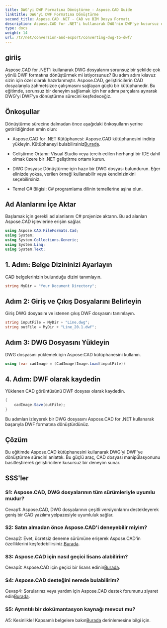 ```yaml
---
title: DWG'yi DWF Formatına Dönüştürme - Aspose.CAD Guide
linktitle: DWG'yi DWF Formatına Dönüştürme
second_title: Aspose.CAD .NET - CAD ve BIM Dosya Formatı
description: Aspose.CAD for .NET'i kullanarak DWG'nin DWF'ye kusursuz dönüşümünü keşfedin. Sorunsuz bir deneyim için adım adım kılavuzumuzu izleyin.
type: docs
weight: 14
url: /tr/net/conversion-and-export/converting-dwg-to-dwf/
---
```

## giriiş

Aspose.CAD for .NET'i kullanarak DWG dosyalarını sorunsuz bir şekilde çok yönlü DWF formatına dönüştürmek mi istiyorsunuz? Bu adım adım kılavuz sizin için özel olarak hazırlanmıştır. Aspose.CAD, geliştiricilerin CAD dosyalarıyla zahmetsizce çalışmasını sağlayan güçlü bir kütüphanedir. Bu eğitimde, sorunsuz bir deneyim sağlamak için her adımı parçalara ayırarak DWG'yi DWF'ye dönüştürme sürecini keşfedeceğiz.

## Önkoşullar

Dönüştürme sürecine dalmadan önce aşağıdaki önkoşulların yerine getirildiğinden emin olun:

-  Aspose.CAD for .NET Kütüphanesi: Aspose.CAD kütüphanesini indirip yükleyin. Kütüphaneyi bulabilirsiniz[Burada](https://releases.aspose.com/cad/net/).

- Geliştirme Ortamı: Visual Studio veya tercih edilen herhangi bir IDE dahil olmak üzere bir .NET geliştirme ortamı kurun.

- DWG Dosyası: Dönüştürme için hazır bir DWG dosyası bulundurun. Eğer elinizde yoksa, verilen örneği kullanabilir veya kendinizinkini seçebilirsiniz.

- Temel C# Bilgisi: C# programlama dilinin temellerine aşina olun.

## Ad Alanlarını İçe Aktar

Başlamak için gerekli ad alanlarını C# projenize aktarın. Bu ad alanları Aspose.CAD işlevlerine erişim sağlar.

```csharp
using Aspose.CAD.FileFormats.Cad;
using System;
using System.Collections.Generic;
using System.Linq;
using System.Text;
```

## 1. Adım: Belge Dizininizi Ayarlayın

CAD belgelerinizin bulunduğu dizini tanımlayın.

```csharp
string MyDir = "Your Document Directory";
```

## Adım 2: Giriş ve Çıkış Dosyalarını Belirleyin

Giriş DWG dosyasını ve istenen çıkış DWF dosyasını tanımlayın.

```csharp
string inputFile = MyDir + "Line.dwg";
string outFile = MyDir + "Line_20.1.dwf";
```

## Adım 3: DWG Dosyasını Yükleyin

DWG dosyasını yüklemek için Aspose.CAD kütüphanesini kullanın.

```csharp
using (var cadImage = (CadImage)Image.Load(inputFile))
```

## 4. Adım: DWF olarak kaydedin

Yüklenen CAD görüntüsünü DWF dosyası olarak kaydedin.

```csharp
{
    cadImage.Save(outFile);
}
```

Bu adımları izleyerek bir DWG dosyasını Aspose.CAD for .NET kullanarak başarıyla DWF formatına dönüştürdünüz.

## Çözüm

Bu eğitimde Aspose.CAD kütüphanesini kullanarak DWG'yi DWF'ye dönüştürme sürecini anlattık. Bu güçlü araç, CAD dosyası manipülasyonunu basitleştirerek geliştiricilere kusursuz bir deneyim sunar.

## SSS'ler

### S1: Aspose.CAD, DWG dosyalarının tüm sürümleriyle uyumlu mudur?

Cevap1: Aspose.CAD, DWG dosyalarının çeşitli versiyonlarını destekleyerek geniş bir CAD yazılımı yelpazesiyle uyumluluk sağlar.

### S2: Satın almadan önce Aspose.CAD'i deneyebilir miyim?

 Cevap2: Evet, ücretsiz deneme sürümüne erişerek Aspose.CAD'in özelliklerini keşfedebilirsiniz.[Burada](https://releases.aspose.com/).

### S3: Aspose.CAD için nasıl geçici lisans alabilirim?

 Cevap3: Aspose.CAD için geçici bir lisans edinin[Burada](https://purchase.aspose.com/temporary-license/).

### S4: Aspose.CAD desteğini nerede bulabilirim?

Cevap4: Sorularınız veya yardım için Aspose.CAD destek forumunu ziyaret edin[Burada](https://forum.aspose.com/c/cad/19).

### S5: Ayrıntılı bir dokümantasyon kaynağı mevcut mu?

 A5: Kesinlikle! Kapsamlı belgelere bakın[Burada](https://reference.aspose.com/cad/net/) derinlemesine bilgi için.